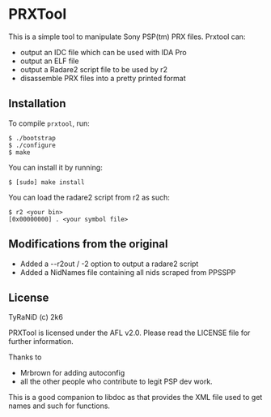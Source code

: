 PRXTool
=======
This is a simple tool to manipulate Sony PSP(tm) PRX files. Prxtool can:

* output an IDC file which can be used with IDA Pro
* output an ELF file
* output a Radare2 script file to be used by r2
* disassemble PRX files into a pretty printed format

Installation
------------

To compile `prxtool`, run:

    $ ./bootstrap
    $ ./configure
    $ make

You can install it by running:

    $ [sudo] make install

You can load the radare2 script from r2 as such:
```
$ r2 <your bin>
[0x00000000] . <your symbol file>
```

Modifications from the original
-------------------------------
* Added a --r2out / -2 option to output a radare2 script
* Added a NidNames file containing all nids scraped from PPSSPP

License
-------

TyRaNiD (c) 2k6

PRXTool is licensed under the AFL v2.0. Please read the LICENSE file for further
information.

Thanks to

* Mrbrown for adding autoconfig
* all the other people who contribute to legit PSP dev work.

This is a good companion to libdoc as that provides the XML file used to get
names and such for functions.

